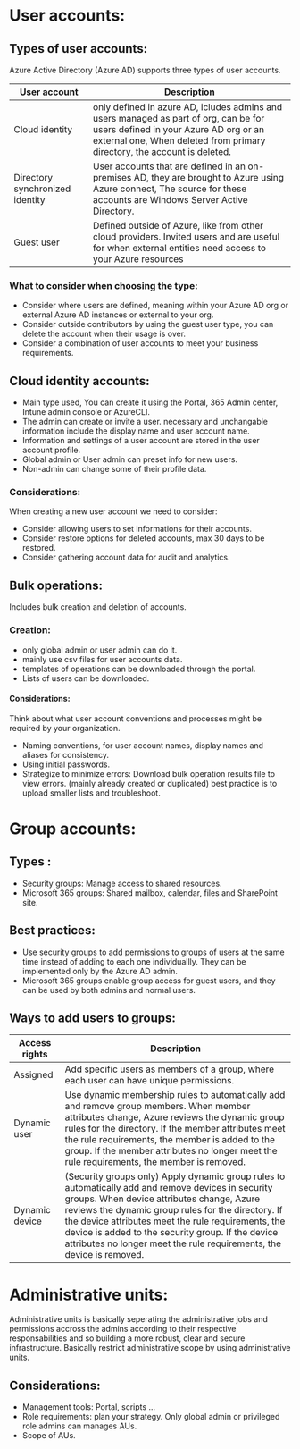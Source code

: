 # User accounts:
## Types of user accounts:
Azure Active Directory (Azure AD) supports three types of user accounts.

| User account | Description |
| --- | --- |
|Cloud identity| only defined in azure AD, icludes admins and users managed as part of org, can be for users defined in your Azure AD org or an external one, When deleted from primary directory, the account is deleted.|
| Directory synchronized identity | User accounts that are defined in an on-premises AD, they are brought to Azure using Azure connect, The source for these accounts are Windows Server Active Directory. |
| Guest user | Defined outside of Azure, like from other cloud providers. Invited users and are useful for when external entities need access to your Azure resources |

### What to consider when choosing the type:
- Consider where users are defined, meaning within your Azure AD org or external Azure AD instances or external to your org.
- Consider outside contributors by using the guest user type, you can delete the account when their usage is over.
- Consider a combination of user accounts to meet your business requirements.
## Cloud identity accounts:
- Main type used, You can create it using the Portal, 365 Admin center, Intune admin console or AzureCLI.
- The admin can create or invite a user. necessary and unchangable information include the display name and user account name.
- Information and settings of a user account are stored in the user account profile.
- Global admin or User admin can preset info for new users.
- Non-admin can change some of their profile data.
### Considerations:
When creating a new user account we need to consider:
- Consider allowing users to set informations for their accounts.
- Consider restore options for deleted accounts, max 30 days to be restored.
- Consider gathering account data for audit and analytics.
## Bulk operations:
Includes bulk creation and deletion of accounts.
### Creation:
- only global admin or user admin can do it.
- mainly use csv files for user accounts data.
- templates of operations can be downloaded through the portal.
- Lists of users can be downloaded.
#### Considerations:
Think about what user account conventions and processes might be required by your organization.
- Naming conventions, for user account names, display names and aliases for consistency.
- Using initial passwords.
- Strategize to minimize errors: Download bulk operation results file to view errors. (mainly already created or duplicated) best practice is to upload smaller lists and troubleshoot.
# Group accounts:
## Types : 
- Security groups:
	Manage access to shared resources.
- Microsoft 365 groups:
	Shared mailbox, calendar, files and SharePoint site.
## Best practices:
- Use security groups to add permissions to groups of users at the same time instead of adding to each one individuallly. They can be implemented only by the Azure AD admin.
- Microsoft 365 groups enable group access for guest users, and they can be used by both admins and normal users.
## Ways to add users to groups:
| Access rights |	Description |
| --- | --- |
Assigned 	| Add specific users as members of a group, where each user can have unique permissions.
Dynamic user 	| Use dynamic membership rules to automatically add and remove group members. When member attributes change, Azure reviews the dynamic group rules for the directory. If the member attributes meet the rule requirements, the member is added to the group. If the member attributes no longer meet the rule requirements, the member is removed.
Dynamic device 	| (Security groups only) Apply dynamic group rules to automatically add and remove devices in security groups. When device attributes change, Azure reviews the dynamic group rules for the directory. If the device attributes meet the rule requirements, the device is added to the security group. If the device attributes no longer meet the rule requirements, the device is removed.

# Administrative units:
Administrative units is basically seperating the administrative jobs and permissions accross the admins according to their respective responsabilities and so building a more robust, clear and secure infrastructure. Basically restrict administrative scope by using administrative units.
## Considerations:
- Management tools: Portal, scripts ...
- Role requirements: plan your strategy. Only global admin or privileged role admins can manages AUs.
- Scope of AUs.
